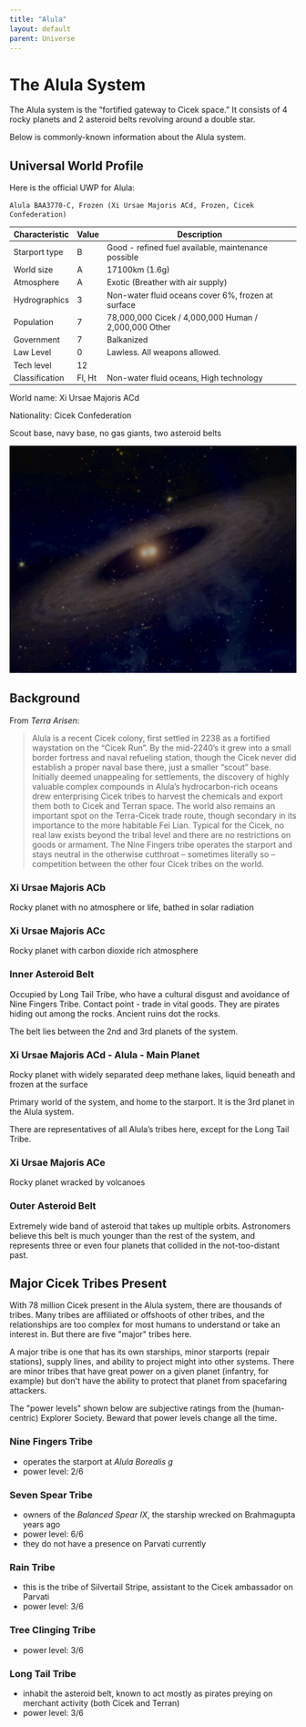 ```yaml
---
title: "Alula"
layout: default
parent: Universe
---
```


# The Alula System

The Alula system is the “fortified gateway to Cicek space.” It consists of 4 rocky planets and 2 asteroid belts revolving around a double star.

Below is commonly-known information about the Alula system.

## Universal World Profile

Here is the official UWP for Alula:

```
Alula BAA3770-C, Frozen (Xi Ursae Majoris ACd, Frozen, Cicek Confederation)
```


| **Characteristic** | **Value** | **Description** |
|--------------------|-----------|-----------------|
| Starport type      | B         | Good - refined fuel available, maintenance possible |
| World size         | A         | 17100km (1.6g)  |
| Atmosphere         | A         | Exotic (Breather with air supply) |
| Hydrographics      | 3         | Non-water fluid oceans cover 6%, frozen at surface |
| Population         | 7         | 78,000,000 Cicek / 4,000,000 Human / 2,000,000 Other |
| Government         | 7         | Balkanized      |
| Law Level          | 0         | Lawless. All weapons allowed. |
| Tech level         | 12        |                 |
| Classification     | Fl, Ht    | Non-water fluid oceans, High technology |

World name: Xi Ursae Majoris ACd

Nationality: Cicek Confederation

Scout base, navy base, no gas giants, two asteroid belts

![](DoubleStar.jpg)


## Background

From *Terra Arisen*:

> Alula is a recent Cicek colony, first settled in 2238 as a fortified waystation on the “Cicek Run”. By the mid-2240’s it grew into a small border fortress and naval refueling station, though the Cicek never did establish a proper naval base there, just a smaller “scout” base. Initially deemed unappealing for settlements, the discovery of highly valuable complex compounds in Alula’s hydrocarbon-rich oceans drew enterprising Cicek tribes to harvest the chemicals and export them both to Cicek and Terran space. The world also remains an important spot on the Terra-Cicek trade route, though secondary in its importance to the more habitable Fei Lian. Typical for the Cicek, no real law exists beyond the tribal level and there are no restrictions on goods or armament. The Nine Fingers tribe operates the starport and stays neutral in the otherwise cutthroat – sometimes literally so – competition between the other four Cicek tribes on the world.


### Xi Ursae Majoris ACb

Rocky planet with no atmosphere or life, bathed in solar radiation


### Xi Ursae Majoris ACc

Rocky planet with carbon dioxide rich atmosphere


### Inner Asteroid Belt

Occupied by Long Tail Tribe, who have a cultural disgust and avoidance of Nine Fingers Tribe. Contact point - trade in vital goods. They are pirates hiding out among the rocks. Ancient ruins dot the rocks.

The belt lies between the 2nd and 3rd planets of the system.


### Xi Ursae Majoris ACd - Alula - Main Planet

Rocky planet with widely separated deep methane lakes, liquid beneath and frozen at the surface

Primary world of the system, and home to the starport. It is the 3rd planet in the Alula system.

There are representatives of all Alula’s tribes here, except for the Long Tail Tribe.


### Xi Ursae Majoris ACe

Rocky planet wracked by volcanoes


### Outer Asteroid Belt

Extremely wide band of asteroid that takes up multiple orbits. Astronomers believe this belt is much younger than the rest of the system, and represents three or even four planets that collided in the not-too-distant past.


## Major Cicek Tribes Present

With 78 million Cicek present in the Alula system, there are thousands of tribes. Many tribes are affiliated or offshoots of other tribes, and the relationships are too complex for most humans to understand or take an interest in. But there are five "major" tribes here. 

A major tribe is one that has its own starships, minor starports (repair stations), supply lines, and ability to project might into other systems. There are minor tribes that have great power on a given planet (infantry, for example) but don't have the ability to protect that planet from spacefaring attackers.

The "power levels" shown below are subjective ratings from the (human-centric) Explorer Society. Beward that power levels change all the time.

### Nine Fingers Tribe

* operates the starport at *Alula Borealis g*
* power level: 2/6


### Seven Spear Tribe

* owners of the *Balanced Spear IX*, the starship wrecked on Brahmagupta years ago
* power level: 6/6
* they do not have a presence on Parvati currently


### Rain Tribe

* this is the tribe of Silvertail Stripe, assistant to the Cicek ambassador on Parvati
* power level: 3/6


### Tree Clinging Tribe

* power level: 3/6

### Long Tail Tribe

* inhabit the asteroid belt, known to act mostly as pirates preying on merchant activity (both Cicek and Terran)
* power level: 3/6

